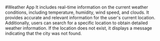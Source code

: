 #Weather App
It includes real-time information on the current weather conditions, including temperature, humidity, wind speed, and clouds.
It provides accurate and relevant information for the user's current location. Additionally, users can search for a specific location to obtain detailed weather information.
If the location does not exist, it displays a message indicating that the city was not found.

